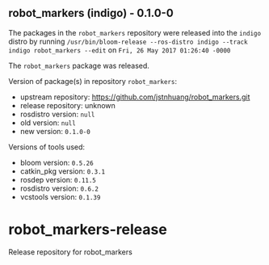 ## robot_markers (indigo) - 0.1.0-0

The packages in the `robot_markers` repository were released into the `indigo` distro by running `/usr/bin/bloom-release --ros-distro indigo --track indigo robot_markers --edit` on `Fri, 26 May 2017 01:26:40 -0000`

The `robot_markers` package was released.

Version of package(s) in repository `robot_markers`:

- upstream repository: https://github.com/jstnhuang/robot_markers.git
- release repository: unknown
- rosdistro version: `null`
- old version: `null`
- new version: `0.1.0-0`

Versions of tools used:

- bloom version: `0.5.26`
- catkin_pkg version: `0.3.1`
- rosdep version: `0.11.5`
- rosdistro version: `0.6.2`
- vcstools version: `0.1.39`


# robot_markers-release
Release repository for robot_markers
